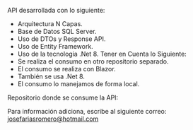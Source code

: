 API desarrollada con lo siguiente:
  - Arquitectura N Capas.
  - Base de Datos SQL Server.
  - Uso de DTOs y Response API.
  - Uso de Entity Framework.
  - Uso de la tecnologia .Net 8.
Tener en Cuenta lo Siguiente:
  - Se realiza el consumo en otro repositorio separado.
  - El consumo se realiza con Blazor.
  - También se usa .Net 8.
  - El consumo lo manejamos de forma local.

Repositorio donde se consume la API: 

Para información adiciona, escribe al siguiente correo: josefariasromero@hotmail.com
